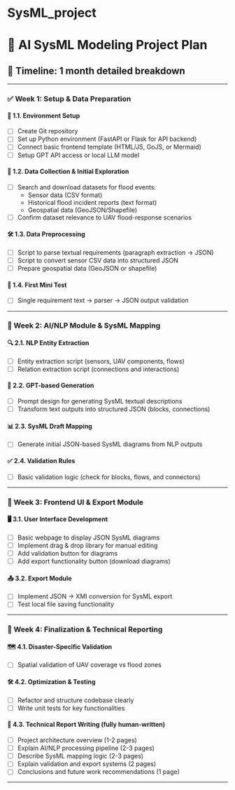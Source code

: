 # SysML_project

# 🚀 AI SysML Modeling Project Plan

## 📅 Timeline: 1 month detailed breakdown

---

### ✅ Week 1: Setup & Data Preparation

#### 🔧 1.1. Environment Setup
- [ ] Create Git repository
- [ ] Set up Python environment (FastAPI or Flask for API backend)
- [ ] Connect basic frontend template (HTML/JS, GoJS, or Mermaid)
- [ ] Setup GPT API access or local LLM model

#### 📂 1.2. Data Collection & Initial Exploration
- [ ] Search and download datasets for flood events:
  - Sensor data (CSV format)
  - Historical flood incident reports (text format)
  - Geospatial data (GeoJSON/Shapefile)
- [ ] Confirm dataset relevance to UAV flood-response scenarios

#### 🛠️ 1.3. Data Preprocessing
- [ ] Script to parse textual requirements (paragraph extraction → JSON)
- [ ] Script to convert sensor CSV data into structured JSON
- [ ] Prepare geospatial data (GeoJSON or shapefile)

#### 🧪 1.4. First Mini Test
- [ ] Single requirement text → parser → JSON output validation

---

### 🤖 Week 2: AI/NLP Module & SysML Mapping

#### 🔍 2.1. NLP Entity Extraction
- [ ] Entity extraction script (sensors, UAV components, flows)
- [ ] Relation extraction script (connections and interactions)

#### 📝 2.2. GPT-based Generation
- [ ] Prompt design for generating SysML textual descriptions
- [ ] Transform text outputs into structured JSON (blocks, connections)

#### 📊 2.3. SysML Draft Mapping
- [ ] Generate initial JSON-based SysML diagrams from NLP outputs

#### ✅ 2.4. Validation Rules
- [ ] Basic validation logic (check for blocks, flows, and connectors)

---

### 🎨 Week 3: Frontend UI & Export Module

#### 🖥️ 3.1. User Interface Development
- [ ] Basic webpage to display JSON SysML diagrams
- [ ] Implement drag & drop library for manual editing
- [ ] Add validation button for diagrams
- [ ] Add export functionality button (download diagrams)

#### 📤 3.2. Export Module
- [ ] Implement JSON → XMI conversion for SysML export
- [ ] Test local file saving functionality

---

### 📖 Week 4: Finalization & Technical Reporting

#### 🗺️ 4.1. Disaster-Specific Validation
- [ ] Spatial validation of UAV coverage vs flood zones

#### 🛠️ 4.2. Optimization & Testing
- [ ] Refactor and structure codebase clearly
- [ ] Write unit tests for key functionalities

#### 📑 4.3. Technical Report Writing (**fully human-written**)
- [ ] Project architecture overview (1-2 pages)
- [ ] Explain AI/NLP processing pipeline (2-3 pages)
- [ ] Describe SysML mapping logic (2-3 pages)
- [ ] Explain validation and export systems (2 pages)
- [ ] Conclusions and future work recommendations (1 page)

---
